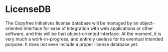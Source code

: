 # LicenseDB

The Copyfree Initiatives license database will be managed by an object-oriented
interface for ease of integration with web applications or other software, and
this will be that object-oriented interface.  At the moment, it is very much a
work-in-progress, and entirely useless for its eventual intended purpose.  It
does not even include a proper license database yet.
